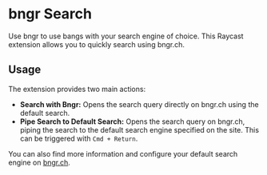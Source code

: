 # bngr Search

Use bngr to use bangs with your search engine of choice. This Raycast extension allows you to quickly search using bngr.ch.

## Usage

The extension provides two main actions:

-   **Search with Bngr:** Opens the search query directly on bngr.ch using the default search.
-   **Pipe Search to Default Search:**  Opens the search query on bngr.ch, piping the search to the default search engine specified on the site.  This can be triggered with `Cmd + Return`.

You can also find more information and configure your default search engine on [bngr.ch](https://bngr.ch).